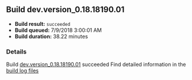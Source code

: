 ## Build dev.version_0.18.18190.01
- **Build result:** `succeeded`
- **Build queued:** 7/9/2018 3:00:01 AM
- **Build duration:** 38.22 minutes
### Details
Build [dev.version_0.18.18190.01](https://winappstudio.visualstudio.com/web/build.aspx?pcguid=a4ef43be-68ce-4195-a619-079b4d9834c2&builduri=vstfs%3a%2f%2f%2fBuild%2fBuild%2f25983) succeeded
Find detailed information in the [build log files](https://uwpctdiags.blob.core.windows.net/buildlogs/dev.version_0.18.18190.01_logs.zip)
